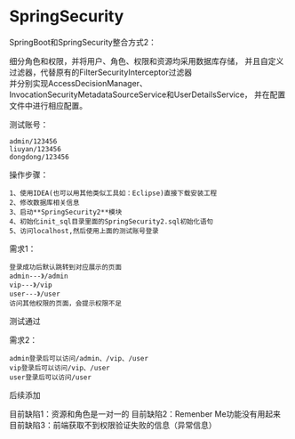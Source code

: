 # SpringSecurity
SpringBoot和SpringSecurity整合方式2：

细分角色和权限，并将用户、角色、权限和资源均采用数据库存储，
并且自定义过滤器，代替原有的FilterSecurityInterceptor过滤器         
并分别实现AccessDecisionManager、InvocationSecurityMetadataSourceService和UserDetailsService，
并在配置文件中进行相应配置。

测试账号：

    admin/123456
    liuyan/123456
    dongdong/123456

操作步骤：

    1、使用IDEA(也可以用其他类似工具如：Eclipse)直接下载安装工程
    2、修改数据库相关信息
    3、启动**SpringSecurity2**模块
    4、初始化init_sql目录里面的SpringSecurity2.sql初始化语句
    5、访问localhost,然后使用上面的测试账号登录    

    
需求1：

    登录成功后默认跳转到对应展示的页面
    admin---》/admin
    vip---》/vip
    user---》/user
    访问其他权限的页面，会提示权限不足
 测试通过  
   
需求2：

    admin登录后可以访问/admin、/vip、/user
    vip登录后可以访问/vip、/user
    user登录后可以访问/user
    
  后续添加
    
目前缺陷1：资源和角色是一对一的
目前缺陷2：Remenber Me功能没有用起来
目前缺陷3：前端获取不到权限验证失败的信息（异常信息）
    
